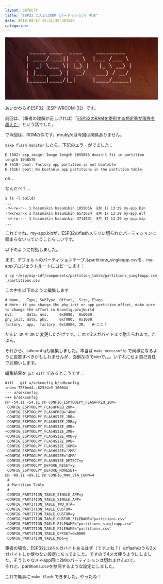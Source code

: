 ```yaml
---
layout: default
title: "ESP32 こんどはROM（パーティション）不足"
date: 2018-08-17 14:22:39.491536
categories: 
---
```


![](/assets/images/201808/esp32.png)

あいかわらずESP32（ESP-WROOM-32）です。


前回は、（筆者の理解が正しければ）「[ESP32のRAMを使用する想定量が限界を超えた](/hasumin/esp32-mrubyc-not-fit-in-region)」という話でした。


で今回は、ROMの件です。mruby/cは今回は関係ありません。


`make flash monitor` したら、下記のエラーがでました：

```
E (502) esp_image: Image length 1055056 doesn't fit in partition length 1048576
E (510) boot: Factory app partition is not bootable
E (516) boot: No bootable app partitions in the partition table
```

oh...


なんだべ？...

```
$ ls -l build/
...
-rw-rw-r-- 1 hasumikin hasumikin 1055056  8月 17 13:39 my-app.bin
-rwxrwxr-x 1 hasumikin hasumikin 6573624  8月 17 13:39 my-app.elf
-rw-rw-r-- 1 hasumikin hasumikin 4714491  8月 17 13:39 my-app.map
...
```

これですね。my-app.binが、ESP32のflashメモリに切られたパーティションに収まらないっていうことらしいです。


以下のように対処しました。


まず、デフォルトのパーティションテーブルpartitions_singleapp.csvを、my-appプロジェクトルートにコピーします：

```
$ cp ~/esp/esp-idf/components/partition_table/partitions_singleapp.csv ./partitions.csv
```

この中を以下のように編集します

```
# Name,   Type, SubType, Offset,  Size, Flags
# Note: if you change the phy_init or app partition offset, make sure to change the offset in Kconfig.projbuild
nvs,      data, nvs,     0x9000,  0x6000,
phy_init, data, phy,     0xf000,  0x1000,
factory,  app,  factory, 0x10000, 2M,   #←ここ！
```

たんに `1M` を `2M` に変更しただけです。これで2メガバイトまで耐えられます。たぶん。


それから、sdkconfigも編集しました。本当は `make menuconfig` で同様になるように設定すべきかもしれませんが、面倒なのでvimで。。。いずれにせよ自己責任でお願いします。

編集結果を `git diff` でみるとこうです：

```
diff --git a/sdkconfig b/sdkconfig
index 7250ed4..623fde9 100644
--- a/sdkconfig
+++ b/sdkconfig
@@ -54,11 +54,11 @@ CONFIG_ESPTOOLPY_FLASHFREQ_26M=
 CONFIG_ESPTOOLPY_FLASHFREQ_20M=
 CONFIG_ESPTOOLPY_FLASHFREQ="40m"
 CONFIG_ESPTOOLPY_FLASHSIZE_1MB=
-CONFIG_ESPTOOLPY_FLASHSIZE_2MB=y
-CONFIG_ESPTOOLPY_FLASHSIZE_4MB=
+CONFIG_ESPTOOLPY_FLASHSIZE_2MB=
+CONFIG_ESPTOOLPY_FLASHSIZE_4MB=y
 CONFIG_ESPTOOLPY_FLASHSIZE_8MB=
 CONFIG_ESPTOOLPY_FLASHSIZE_16MB=
-CONFIG_ESPTOOLPY_FLASHSIZE="2MB"
+CONFIG_ESPTOOLPY_FLASHSIZE="4MB"
 CONFIG_ESPTOOLPY_FLASHSIZE_DETECT=y
 CONFIG_ESPTOOLPY_BEFORE_RESET=y
 CONFIG_ESPTOOLPY_BEFORE_NORESET=
@@ -89,11 +89,11 @@ CONFIG_MAX_STA_CONN=4
 #
 # Partition Table
 #
-CONFIG_PARTITION_TABLE_SINGLE_APP=y
+CONFIG_PARTITION_TABLE_SINGLE_APP=
 CONFIG_PARTITION_TABLE_TWO_OTA=
-CONFIG_PARTITION_TABLE_CUSTOM=
+CONFIG_PARTITION_TABLE_CUSTOM=y
 CONFIG_PARTITION_TABLE_CUSTOM_FILENAME="partitions.csv"
-CONFIG_PARTITION_TABLE_FILENAME="partitions_singleapp.csv"
+CONFIG_PARTITION_TABLE_FILENAME="partitions.csv"
 CONFIG_PARTITION_TABLE_OFFSET=0x8000
 CONFIG_PARTITION_TABLE_MD5=y
```

筆者の場合、ESP32には4メガバイトあるはず（ですよね？）のflashのうち2メガバイトしか使わない設定になってました。ですので4メガ使うようにしました。そうじゃなきゃapp用に2Mのパーティションは切れませんので。  
それと、partitions.csvを参照するような設定にしました。


これで無事に `make flash` できました。やったね！



